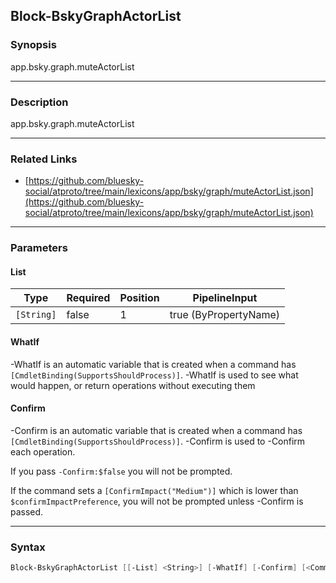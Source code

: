 Block-BskyGraphActorList
------------------------




### Synopsis
app.bsky.graph.muteActorList



---


### Description

app.bsky.graph.muteActorList



---


### Related Links
* [https://github.com/bluesky-social/atproto/tree/main/lexicons/app/bsky/graph/muteActorList.json](https://github.com/bluesky-social/atproto/tree/main/lexicons/app/bsky/graph/muteActorList.json)





---


### Parameters
#### **List**




|Type      |Required|Position|PipelineInput        |
|----------|--------|--------|---------------------|
|`[String]`|false   |1       |true (ByPropertyName)|



#### **WhatIf**
-WhatIf is an automatic variable that is created when a command has ```[CmdletBinding(SupportsShouldProcess)]```.
-WhatIf is used to see what would happen, or return operations without executing them
#### **Confirm**
-Confirm is an automatic variable that is created when a command has ```[CmdletBinding(SupportsShouldProcess)]```.
-Confirm is used to -Confirm each operation.

If you pass ```-Confirm:$false``` you will not be prompted.


If the command sets a ```[ConfirmImpact("Medium")]``` which is lower than ```$confirmImpactPreference```, you will not be prompted unless -Confirm is passed.



---


### Syntax
```PowerShell
Block-BskyGraphActorList [[-List] <String>] [-WhatIf] [-Confirm] [<CommonParameters>]
```
